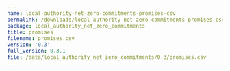 ```yaml
---
name: local-authority-net-zero-commitments-promises-csv
permalink: /downloads/local-authority-net-zero-commitments-promises-csv/0_3
package: local_authority_net_zero_commitments
title: promises
filename: promises.csv
version: '0.3'
full_version: 0.3.1
file: /data/local_authority_net_zero_commitments/0.3/promises.csv
---
```

